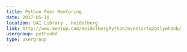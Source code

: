 ```yaml
---
title: Python Peer Mentoring
date: 2017-05-10
location: DAI Library , Heidelberg
link: http://www.meetup.com/HeidelbergPython/events/tqzbtlywhbnb/
usergroup: pythonhd
type: usergroup
---
```

